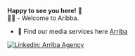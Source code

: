 
**Happy to see you here!** :star_struck: <br> :running_man: - Welcome to Aribba.

- 🔭 Find our media services here [Arriba](https://arriba.lol/) 




[![Linkedin: Arriba Agency](https://img.shields.io/badge/-Arriba-blue?style=flat-square&logo=Linkedin&logoColor=white&link=https://www.linkedin.com/company/arriba-agency/)](https://www.linkedin.com/company/arriba-agency)




